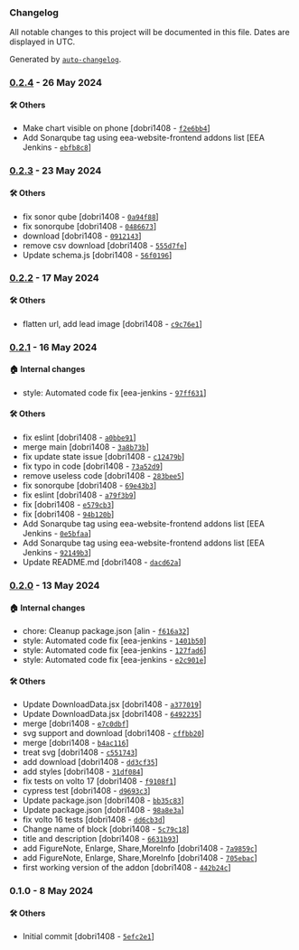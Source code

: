 ### Changelog

All notable changes to this project will be documented in this file. Dates are displayed in UTC.

Generated by [`auto-changelog`](https://github.com/CookPete/auto-changelog).

### [0.2.4](https://github.com/eea/volto-embed-static-content/compare/0.2.3...0.2.4) - 26 May 2024

#### :hammer_and_wrench: Others

- Make chart visible on phone [dobri1408 - [`f2e6bb4`](https://github.com/eea/volto-embed-static-content/commit/f2e6bb472fae054df176d7c522d7bb6f77106bf5)]
- Add Sonarqube tag using eea-website-frontend addons list [EEA Jenkins - [`ebfb8c8`](https://github.com/eea/volto-embed-static-content/commit/ebfb8c84b6bf8824a969408ad550f07efc08281f)]
### [0.2.3](https://github.com/eea/volto-embed-static-content/compare/0.2.2...0.2.3) - 23 May 2024

#### :hammer_and_wrench: Others

- fix sonor qube [dobri1408 - [`0a94f88`](https://github.com/eea/volto-embed-static-content/commit/0a94f88e433b8bc83697c37310c6d7b392a6280f)]
- fix sonorqube [dobri1408 - [`0486673`](https://github.com/eea/volto-embed-static-content/commit/0486673873835411c52c5ff4a659f2b216348ad8)]
- download [dobri1408 - [`0912143`](https://github.com/eea/volto-embed-static-content/commit/09121430dedcf1de2a861358b35bed39f6679d29)]
- remove csv download [dobri1408 - [`555d7fe`](https://github.com/eea/volto-embed-static-content/commit/555d7fe8709c0303b638a319172b047e8eb28b91)]
- Update schema.js [dobri1408 - [`56f0196`](https://github.com/eea/volto-embed-static-content/commit/56f01965cdcc57f8bcce42b125a7646869128d2c)]
### [0.2.2](https://github.com/eea/volto-embed-static-content/compare/0.2.1...0.2.2) - 17 May 2024

#### :hammer_and_wrench: Others

- flatten url, add lead image [dobri1408 - [`c9c76e1`](https://github.com/eea/volto-embed-static-content/commit/c9c76e1f5e3512fe4bc036ef3708dcdf37f07dc0)]
### [0.2.1](https://github.com/eea/volto-embed-static-content/compare/0.2.0...0.2.1) - 16 May 2024

#### :house: Internal changes

- style: Automated code fix [eea-jenkins - [`97ff631`](https://github.com/eea/volto-embed-static-content/commit/97ff631d64d5ad31d9526f865f17092779a3e721)]

#### :hammer_and_wrench: Others

- fix eslint [dobri1408 - [`a0bbe91`](https://github.com/eea/volto-embed-static-content/commit/a0bbe91c45c62250bb69ad3512ec94dff0d31ad9)]
- merge main [dobri1408 - [`3a8b73b`](https://github.com/eea/volto-embed-static-content/commit/3a8b73bb542cbaed0b3b6223710e9a4b37822fb0)]
- fix update state issue [dobri1408 - [`c12479b`](https://github.com/eea/volto-embed-static-content/commit/c12479ba082e4ba47c2eb6c13ef58c453c18b692)]
- fix typo in code [dobri1408 - [`73a52d9`](https://github.com/eea/volto-embed-static-content/commit/73a52d9c4faff4c29dd4dff61f67db9d81a9152e)]
- remove useless code [dobri1408 - [`283bee5`](https://github.com/eea/volto-embed-static-content/commit/283bee5e10776c9a5c62a3eeab38288b95e2a781)]
- fix sonorqube [dobri1408 - [`69e43b3`](https://github.com/eea/volto-embed-static-content/commit/69e43b3c7558bfdd7afa0a1a5bcca19f64e5f4eb)]
- fix eslint [dobri1408 - [`a79f3b9`](https://github.com/eea/volto-embed-static-content/commit/a79f3b9e0b49ad5bfa2d232f011480fbf87daedc)]
- fix [dobri1408 - [`e579cb3`](https://github.com/eea/volto-embed-static-content/commit/e579cb3e8ea0520237a7f5e18c9e26e6dfad07c8)]
- fix [dobri1408 - [`94b120b`](https://github.com/eea/volto-embed-static-content/commit/94b120ba6d3b456ed2d51e7a775ac5bf925d8963)]
- Add Sonarqube tag using eea-website-frontend addons list [EEA Jenkins - [`0e5bfaa`](https://github.com/eea/volto-embed-static-content/commit/0e5bfaa39e78fbebc31be4001aba168decfd8e77)]
- Add Sonarqube tag using eea-website-frontend addons list [EEA Jenkins - [`92149b3`](https://github.com/eea/volto-embed-static-content/commit/92149b3fd59dcbccca10ba2cb2fe1650193848d4)]
- Update README.md [dobri1408 - [`dacd62a`](https://github.com/eea/volto-embed-static-content/commit/dacd62a0e6430d63fd45bb13ee78f45e8bc346e4)]
### [0.2.0](https://github.com/eea/volto-embed-static-content/compare/0.1.0...0.2.0) - 13 May 2024

#### :house: Internal changes

- chore: Cleanup package.json [alin - [`f616a32`](https://github.com/eea/volto-embed-static-content/commit/f616a32a345fccd3cd529006b88ea251598c1e1f)]
- style: Automated code fix [eea-jenkins - [`1401b50`](https://github.com/eea/volto-embed-static-content/commit/1401b5092fb7c95c3e01e5d7ff15491f7d38b3d3)]
- style: Automated code fix [eea-jenkins - [`127fad6`](https://github.com/eea/volto-embed-static-content/commit/127fad68177a478dc2ecf9a9aecf50f7ca2c684f)]
- style: Automated code fix [eea-jenkins - [`e2c901e`](https://github.com/eea/volto-embed-static-content/commit/e2c901e9678515bb4f108f2a03be07e2501421b8)]

#### :hammer_and_wrench: Others

- Update DownloadData.jsx [dobri1408 - [`a377019`](https://github.com/eea/volto-embed-static-content/commit/a377019035fd3e7ad521d9e99e991c5c361d8f5c)]
- Update DownloadData.jsx [dobri1408 - [`6492235`](https://github.com/eea/volto-embed-static-content/commit/6492235b43aa60693eeeb0828e4eed8abfdfa960)]
- merge [dobri1408 - [`e7c0dbf`](https://github.com/eea/volto-embed-static-content/commit/e7c0dbf94db7161d311b28567671b622d2ce82cf)]
- svg support and download [dobri1408 - [`cffbb20`](https://github.com/eea/volto-embed-static-content/commit/cffbb20a8fb12552ab9fbc7b56658bca24904a70)]
- merge [dobri1408 - [`b4ac116`](https://github.com/eea/volto-embed-static-content/commit/b4ac1167ceb6af7f17051d16d48168fc539bb2c0)]
- treat svg [dobri1408 - [`c551743`](https://github.com/eea/volto-embed-static-content/commit/c551743b7fb53ffde408f4912aa924ae1e497856)]
- add download [dobri1408 - [`dd3cf35`](https://github.com/eea/volto-embed-static-content/commit/dd3cf3592dfaa5c6fa0f6990d825f3e371406ca4)]
- add styles [dobri1408 - [`31df084`](https://github.com/eea/volto-embed-static-content/commit/31df0849716de85dccea47a29c7758c896c5ba8a)]
- fix tests on volto 17 [dobri1408 - [`f9108f1`](https://github.com/eea/volto-embed-static-content/commit/f9108f12949b2551a1155ae3e736ad22155eadbb)]
- cypress test [dobri1408 - [`d9693c3`](https://github.com/eea/volto-embed-static-content/commit/d9693c340bf0ec3386c601877f8322707ebb9b04)]
- Update package.json [dobri1408 - [`bb35c83`](https://github.com/eea/volto-embed-static-content/commit/bb35c8330d0e3a3584fe2d896b59446ce595a3ba)]
- Update package.json [dobri1408 - [`98a8e3a`](https://github.com/eea/volto-embed-static-content/commit/98a8e3a0bd35990673a4fc4482f60897ecb70af2)]
- fix volto 16 tests [dobri1408 - [`dd6cb3d`](https://github.com/eea/volto-embed-static-content/commit/dd6cb3d6efc9f28da3be29c3eea68ef08c690af8)]
- Change name of block [dobri1408 - [`5c79c18`](https://github.com/eea/volto-embed-static-content/commit/5c79c18f90a46fea42a93bc8630acdf8436157f1)]
- title and description [dobri1408 - [`6631b93`](https://github.com/eea/volto-embed-static-content/commit/6631b93abba31747b1f2586cf4c9ea6bf45082f8)]
- add FigureNote, Enlarge, Share,MoreInfo [dobri1408 - [`7a9859c`](https://github.com/eea/volto-embed-static-content/commit/7a9859ce7772a2c4b9a3d45ef01953db762638a6)]
- add FigureNote, Enlarge, Share,MoreInfo [dobri1408 - [`705ebac`](https://github.com/eea/volto-embed-static-content/commit/705ebacefeafdba4b4ca8285e5d1c0a07b9f5ff1)]
- first working version of the addon [dobri1408 - [`442b24c`](https://github.com/eea/volto-embed-static-content/commit/442b24cea1c1c8977e4bdfd6eeab2937509f4065)]
### 0.1.0 - 8 May 2024

#### :hammer_and_wrench: Others

- Initial commit [dobri1408 - [`5efc2e1`](https://github.com/eea/volto-embed-static-content/commit/5efc2e13f8ff50d06fd5a79c8697daa061313bc6)]
